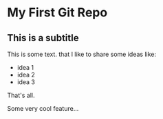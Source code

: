 # My First Git Repo

## This is a subtitle
This is some text. that I like to share some ideas like:
- idea 1
- idea 2
- idea 3

That's all.


Some very cool feature...
